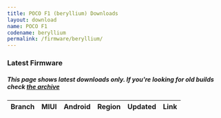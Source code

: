 ```yaml
---
title: POCO F1 (beryllium) Downloads
layout: download
name: POCO F1
codename: beryllium
permalink: /firmware/beryllium/
---
```


### Latest Firmware
##### This page shows latest downloads only. If you're looking for old builds check [the archive](/archive/firmware/beryllium/)


<div class="table-responsive-md" id="table-wrapper">
<table id="firmware" class="compact table table-striped table-hover table-sm">
    <thead class="thead-dark">
        <tr>
            <th>Branch</th>
            <th>MIUI</th>
            <th>Android</th>
            <th>Region</th>
            <th>Updated</th>
            <th>Link</th>
        </tr>
    </thead>
    <script>loadFirmwareDownloads('beryllium', 'latest')</script>
</table>
</div>
